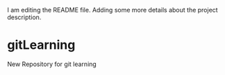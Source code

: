I am editing the README file. Adding some more details about the project description.
# gitLearning
New Repository for git learning
